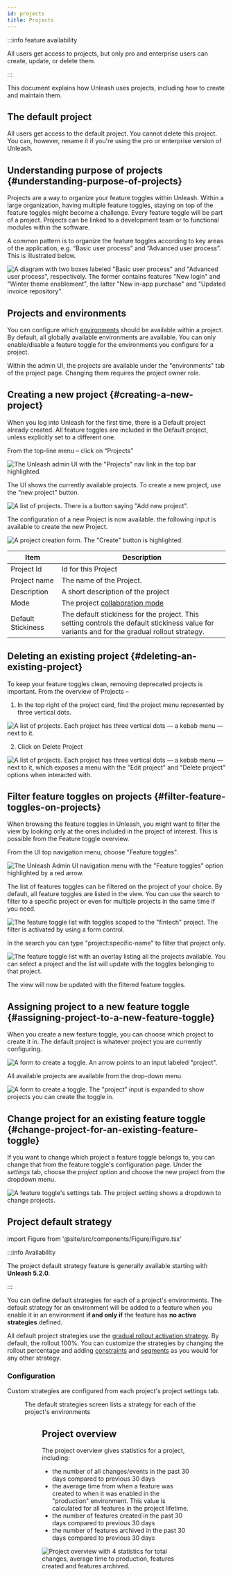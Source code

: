 ```yaml
---
id: projects
title: Projects
---
```


:::info feature availability

All users get access to projects, but only pro and enterprise users can create, update, or delete them.

:::

This document explains how Unleash uses projects, including how to create and maintain them.

## The default project

All users get access to the default project. You cannot delete this project. You can, however, rename it if you're using the pro or enterprise version of Unleash.

## Understanding purpose of projects {#understanding-purpose-of-projects}

Projects are a way to organize your feature toggles within Unleash. Within a large organization, having multiple feature toggles, staying on top of the feature toggles might become a challenge. Every feature toggle will be part of a project. Projects can be linked to a development team or to functional modules within the software.

A common pattern is to organize the feature toggles according to key areas of the application, e.g. “Basic user process” and “Advanced user process”. This is illustrated below.

![A diagram with two boxes labeled "Basic user process" and "Advanced user process", respectively. The former contains features "New login" and "Winter theme enablement", the latter "New in-app purchase" and "Updated invoice repository".](/img/project_concept.png)

## Projects and environments

You can configure which [environments](./environments.md) should be available within a project. By default, all globally available environments are available. You can only enable/disable a feature toggle for the environments you configure for a project.

Within the admin UI, the projects are available under the "environments" tab of the project page. Changing them requires the project owner role.

## Creating a new project {#creating-a-new-project}

When you log into Unleash for the first time, there is a Default project already created. All feature toggles are included in the Default project, unless explicitly set to a different one.

From the top-line menu – click on “Projects”

![The Unleash admin UI with the "Projects" nav link in the top bar highlighted.](/img/projects_button.png)

The UI shows the currently available projects. To create a new project, use the “new project” button.

![A list of projects. There is a button saying "Add new project".](/img/projects_new_project.png)

The configuration of a new Project is now available. the following input is available to create the new Project.

![A project creation form. The "Create" button is highlighted.](/img/projects_save_new_project_v2.png)

| Item               | Description                                                                                 |
|--------------------|---------------------------------------------------------------------------------------------|
| Project Id         | Id for this Project                                                                         |
| Project name       | The name of the Project.                                                                    |
| Description        | A short description of the project                                                          |
| Mode               | The project [collaboration mode](/reference/project-collaboration-mode.md)                  |
| Default Stickiness | The default stickiness for the project. This setting controls the default stickiness value for variants and for the gradual rollout strategy.                                                                 |

## Deleting an existing project {#deleting-an-existing-project}

To keep your feature toggles clean, removing deprecated projects is important. From the overview of Projects –

1. In the top right of the project card, find the project menu represented by three vertical dots.

![A list of projects. Each project has three vertical dots — a kebab menu — next to it.](/img/projects_menu_button.png)

2. Click on Delete Project

![A list of projects. Each project has three vertical dots — a kebab menu — next to it, which exposes a menu with the "Edit project" and "Delete project" options when interacted with.](/img/projects_delete_button.png)

## Filter feature toggles on projects {#filter-feature-toggles-on-projects}

When browsing the feature toggles in Unleash, you might want to filter the view by looking only at the ones included in the project of interest. This is possible from the Feature toggle overview.

From the UI top navigation menu, choose "Feature toggles".

![The Unleash Admin UI navigation menu with the "Feature toggles" option highlighted by a red arrow.](/img/projects_menu.png)

The list of features toggles can be filtered on the project of your choice. By default, all feature toggles are listed in the view. You can use the search to filter to a specific project or even for multiple projects in the same time if you need.

![The feature toggle list with toggles scoped to the "fintech" project. The filter is activated by using a form control.](/img/project_select.png)

In the search you can type "project:specific-name" to filter that project only.

![The feature toggle list with an overlay listing all the projects available. You can select a project and the list will update with the toggles belonging to that project.](/img/projects_select_dropdown.png)

The view will now be updated with the filtered feature toggles.

## Assigning project to a new feature toggle {#assigning-project-to-a-new-feature-toggle}

When you create a new feature toggle, you can choose which project to create it in. The default project is whatever project you are currently configuring.

![A form to create a toggle. An arrow points to an input labeled "project".](/img/projects_change_project.png)

All available projects are available from the drop-down menu.

![A form to create a toggle. The "project" input is expanded to show projects you can create the toggle in.](/img/projects_toggle_project_dropdown.png)

## Change project for an existing feature toggle {#change-project-for-an-existing-feature-toggle}

If you want to change which project a feature toggle belongs to, you can change that from the feature toggle's configuration page. Under the _settings_ tab, choose the _project_ option and choose the new project from the dropdown menu.

![A feature toggle's settings tab. The project setting shows a dropdown to change projects.](/img/projects_existing_toggle_dropdown.png)

## Project default strategy
import Figure from '@site/src/components/Figure/Figure.tsx'

:::info Availability

The project default strategy feature is generally available starting with **Unleash 5.2.0**.

:::

You can define default strategies for each of a project's environments. The default strategy for an environment will be added to a feature when you enable it in an environment **if and only if** the feature has **no active strategies** defined.

All default project strategies use the [gradual rollout activation strategy](activation-strategies.md). By default, the rollout 100%. You can customize the strategies by changing the rollout percentage and adding [constraints](strategy-constraints.md) and [segments](segments.mdx) as you would for any other strategy.

### Configuration

Custom strategies are configured from each project's project settings tab.

<Figure caption="The default strategy configuration page is available from the project settings tab." img="/img/project-settings-default-strategy.png" />

The default strategies screen lists a strategy for each of the project's environments

<Figure caption="Each strategy can be individually configured with the corresponding edit button." img="/img/edit-default-strategy.png" />

## Project overview

The project overview gives statistics for a project, including:
* the number of all changes/events in the past 30 days compared to previous 30 days
* the average time from when a feature was created to when it was enabled in the "production" environment. This value is calculated for all features in the project lifetime.
* the number of features created in the past 30 days compared to previous 30 days
* the number of features archived in the past 30 days compared to previous 30 days

![Project overview with 4 statistics for total changes, average time to production, features created and features archived.](/img/project_overview.png)
